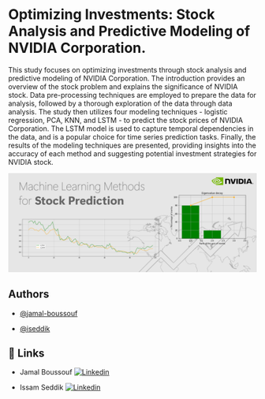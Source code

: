 
# Optimizing Investments: Stock Analysis and Predictive Modeling of NVIDIA Corporation.

This study focuses on optimizing investments through stock analysis and predictive modeling of NVIDIA Corporation. The introduction provides an overview of the stock problem and explains the significance of NVIDIA stock. Data pre-processing techniques are employed to prepare the data for analysis, followed by a thorough exploration of the data through data analysis. The study then utilizes four modeling techniques - logistic regression, PCA, KNN, and LSTM - to predict the stock prices of NVIDIA Corporation. The LSTM model is used to capture temporal dependencies in the data, and is a popular choice for time series prediction tasks. Finally, the results of the modeling techniques are presented, providing insights into the accuracy of each method and suggesting potential investment strategies for NVIDIA stock.


![Logo](https://github.com/jamal-boussouf/Stocastic_Regression_for_NVIDA_stock.ipynb/blob/main/rect1580.png?raw=true)


## Authors

- [@jamal-boussouf](https://www.github.com/jamal-boussouf)

- [@iseddik](https://github.com/iseddik)


## 🔗 Links
- Jamal Boussouf  [![Linkedin](https://img.shields.io/badge/linkedin-0A66C2?style=for-the-badge&logo=linkedin&logoColor=white)](https://www.linkedin.com/in/jamal-boussouf-996a05205/)

- Issam Seddik  [![Linkedin](https://img.shields.io/badge/linkedin-0A66C2?style=for-the-badge&logo=linkedin&logoColor=white)](https://www.linkedin.com/in/issamseddik/)
